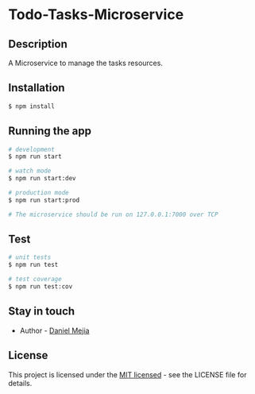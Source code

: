 # Todo-Tasks-Microservice

## Description
A Microservice to manage the tasks resources.

## Installation

```bash
$ npm install
```

## Running the app

```bash
# development
$ npm run start

# watch mode
$ npm run start:dev

# production mode
$ npm run start:prod

# The microservice should be run on 127.0.0.1:7000 over TCP
```

## Test

```bash
# unit tests
$ npm run test

# test coverage
$ npm run test:cov
```

## Stay in touch

- Author - [Daniel Mejia](https://github.com/danielmejiadev)

## License

This project is licensed under the [MIT licensed](LICENSE) - see the LICENSE file for details.
